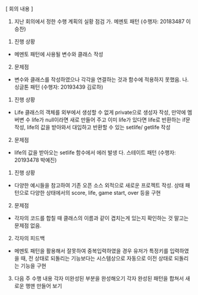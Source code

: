 [ 회의 내용 ]
1. 지난 회의에서 정한 수행 계획의 실황 점검
 가. 메멘토 패턴 (수행자: 20183487 이승찬)
  1) 진행 상황
   - 메멘토 패턴에 사용될 변수와 클래스 작성
  2) 문제점
   - 변수와 클래스를 작성하였으나 각각을 연결하는 것과 함수에 적용하지 못했음.
 나. 싱글톤 패턴 (수행자: 20193439 김로하)
  1) 진행 상황
   - Life 클래스의 객체를 외부에서 생성할 수 없게 private으로 생성자 작성, 만약에 멤버변       수 life가 null이라면 새로 만들어 주고 이미 life가 있다면 life로 반환하는 if문 작성,       life의 값을 받아와서 대입하고 반환할 수 있는 setlife/ getlife 작성
  2) 문제점
   - life의 값을 받아오는 setlife 함수에서 에러 발생
 다. 스테이트 패턴 (수행자: 20193478 박예진)
  1) 진행 상황
   - 다양한 예시들을 참고하여 기존 오픈 소스 외적으로 새로운 프로젝트 작성. 상태 패턴으로       다양한 상태에서의 score, life, game start, over 등을 구현
  2) 문제점
   - 각자의 코드를 합칠 때 클래스의 이름과 같이 겹치는게 있는지 확인하는 것 말고는 문제점       없음.
2. 각자의 피드백
 - 메멘토 패턴을 활용해서 잘못하여 중복입력하였을 경우 유저가 특정키를 입력하였을 때, 전 상태로 되돌리는 기능보다는 시스템상으로 자동으로 이전 상태로 되돌리는 기능을 구현
3. 다음 주 수행 내용
 각자 미완성된 부분을 완성해오기
 각자 완성된 패턴을 합쳐서 새로운 행맨 만들어 보기

